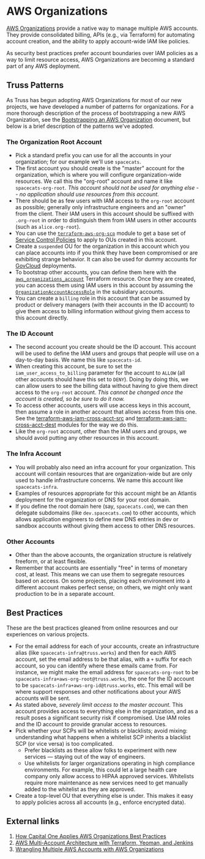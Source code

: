 # AWS Organizations

[AWS Organizations](https://docs.aws.amazon.com/organizations/latest/userguide/orgs_introduction.html)
provide a native way to manage multiple AWS accounts.  They provide
consolidated billing, APIs (e.g., via Terraform) for automating account
creation, and the ability to apply account-wide IAM like policies.

As security best practices prefer account boundaries over IAM policies
as a way to limit resource access, AWS Organizations are becoming a
standard part of any AWS deployment.

## Truss Patterns

As Truss has begun adopting AWS Organizations for most of our new
projects, we have developed a number of patterns for organizations.
For a more thorough description of the process of bootstrapping a
new AWS Organization, see the [Bootstrapping an AWS
Organization](./org-bootstrap.md) document, but below is a brief
description of the patterns we've adopted.

### The Organization Root Account

* Pick a standard prefix you can use for all the accounts in your
  organization; for our example we'll use `spacecats`.
* The first account you should create is the "master" account for the
  organization, which is where you will configure organization-wide
  resources. We call this the "org-root" account and name it like
  `spacecats-org-root`. *This account should not be used for anything
  else -- no application should use resources from this account.*
* There should be as few users with IAM access to the `org-root`
  account as possible; generally only infrastructure engineers and
  an "owner" from the client. Their IAM users in this account should
  be suffixed with `.org-root` in order to distinguish them from
  IAM users in other accounts (such as `alice.org-root`).
* You can use the
  [`terraform-aws-org-scp`](https://github.com/trussworks/terraform-aws-org-scp)
  module to get a base set of [Service Control
  Policies](https://docs.aws.amazon.com/organizations/latest/userguide/orgs_manage_policies_scp.html)
  to apply to OUs created in this account.
* Create a `suspended` OU for the organization in this account which
  you can place accounts into if you think they have been compromised
  or are exhibiting strange behavior. It can also be used for dummy
  accounts for [GovCloud](./govcloud.md) deployments.
* To bootstrap other accounts, you can define them here with the
  [`aws_organizations_account`](https://www.terraform.io/docs/providers/aws/r/organizations_account.html)
  Terraform resource. Once they are created, you can access them using
  IAM users in this account by assuming the
  [`OrganizationAccountAccessRole`](https://docs.aws.amazon.com/organizations/latest/userguide/orgs_manage_accounts_access.html)
  in the subsidiary accounts.
* You can create a `billing` role in this account that can be assumed by
  product or delivery managers (with their accounts in the ID account)
  to give them access to billing information *without* giving them access
  to this account directly.

### The ID Account

* The second account you create should be the ID account. This account
  will be used to define the IAM users and groups that people will use
  on a day-to-day basis. We name this like `spacecats-id`.
* When creating this account, be sure to set the `iam_user_access_to_billing`
  parameter for the account to `ALLOW` (all other accounts should have
  this set to `DENY`). Doing by doing this, we can allow users to see the
  billing data without having to give them direct access to the `org-root`
  account. *This cannot be changed once the account is created, so be sure
  to do it now.*
* To access other accounts, users will use access keys in this account,
  then assume a role in another account that allows access from this one.
  See the [terraform-aws-iam-cross-acct-src](https://github.com/trussworks/terraform-aws-iam-cross-acct-src)
  and [terraform-aws-iam-cross-acct-dest](https://github.com/trussworks/terraform-aws-iam-cross-acct-dest)
  modules for the way we do this.
* Like the `org-root` account, other than the IAM users and groups, we
  should avoid putting any other resources in this account.

### The Infra Account

* You will probably also need an infra account for your organization.
  This account will contain resources that are organization-wide but are
  only used to handle infrastructure concerns. We name this account like
  `spacecats-infra`.
* Examples of resources appropriate for this account might be an Atlantis
  deployment for the organization or DNS for your root domain.
* If you define the root domain here (say, `spacecats.com`), we can then
  delegate subdomains (like `dev.spacecats.com`) to other accounts, which
  allows application engineers to define new DNS entries in dev or sandbox
  accounts without giving them access to other DNS resources.

### Other Accounts

* Other than the above accounts, the organization structure is relatively
  freeform, or at least flexible.
* Remember that accounts are essentially "free" in terms of monetary cost,
  at least. This means we can use them to segregate resources based on
  access. On some projects, placing each environment into a different
  account makes perfect sense; on others, we might only want production
  to be in a separate account.

## Best Practices

These are the best practices gleaned from online resources and our
experiences on various projects.

* For the email address for each of your accounts, create an infrastructure
  alias (like `spacecats-infra@truss.works`) and then for each AWS account,
  set the email address to be that alias, with a `+` suffix for each
  account, so you can identify where these emails came from. For instance,
  we might make the email address for `spacecats-org-root` to be
  `spacecats-infra+aws-org-root@truss.works`, the one for the ID account
  to be `spacecats-infra+aws-org-id@truss.works`, etc. This email will be
  where support responses and other notifications about your AWS accounts
  will be sent.
* As stated above, *severely limit access to the master account.* This
  account provides access to everything else in the organization, and
  as a result poses a significant security risk if compromised. Use IAM
  roles and the ID account to provide granular access to resources.
* Pick whether your SCPs will be whitelists or blacklists; avoid mixing:
  understanding what happens when a whitelist SCP inherits a blacklist
  SCP (or vice versa) is too complicated.
  * Prefer blacklists as these allow folks to experiment with new
    services — staying out of the way of engineers.
  * Use whitelists for larger organizations operating in high compliance
    environments. For example, this could let a large health care company
    only allow access to HIPAA approved services. Whitelists require more
    maintenance as new services need to get manually added to the whitelist
    as they are approved.
* Create a top-level OU that everything else is under. This makes it easy
  to apply policies across all accounts (e.g., enforce encrypted data).

## External links

1. [How Capital One Applies AWS Organizations Best Practices](https://www.youtube.com/watch?v=ZKpkF17d0Oo)
1. [AWS Multi-Account Architecture with Terraform, Yeoman, and Jenkins](https://medium.com/slalom-engineering/aws-multi-account-architecture-with-terraform-yeoman-and-jenkins-7fd42ddcdda8)
1. [Wrangling Multiple AWS Accounts with AWS Organizations](https://www.slideshare.net/AmazonWebServices/wrangling-multiple-aws-accounts-with-aws-organizations)
